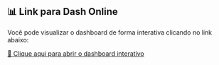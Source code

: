 ## 📊 Link para Dash Online

Você pode visualizar o dashboard de forma interativa clicando no link abaixo:

<a href="https://app.powerbi.com/view?r=eyJrIjoiNzUxM2NhNDMtNDdjOC00MjkyLThhNWYtMzVkMjNiNTcwZjJlIiwidCI6ImMzYTkzYmM4LTM0NTQtNDRlYy05MWFiLTM5YWQ1MTVlY2VhYSJ9" target="_blank">🔗 Clique aqui para abrir o dashboard interativo</a>

